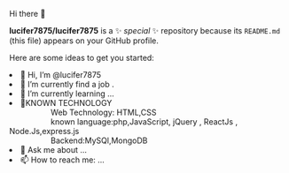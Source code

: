 Hi there 👋

**lucifer7875/lucifer7875** is a ✨ _special_ ✨ repository because its `README.md` (this file) appears on your GitHub profile.

Here are some ideas to get you started:

 <li>👋 Hi, I’m @lucifer7875</li>
 <li>🔭 I’m currently find a job .</li>
 <li>🌱 I’m currently learning ...</li>
 <li>👀KNOWN TECHNOLOGY</li>
       &nbsp;&nbsp;&nbsp;&nbsp;&nbsp;&nbsp;&nbsp;&nbsp;&nbsp;&nbsp;&nbsp;&nbsp;&nbsp;&nbsp;&nbsp;&nbsp;&nbsp;&nbsp; Web Technology: HTML,CSS <br/>
       &nbsp;&nbsp;&nbsp;&nbsp;&nbsp;&nbsp;&nbsp;&nbsp;&nbsp;&nbsp;&nbsp;&nbsp;&nbsp;&nbsp;&nbsp;&nbsp;&nbsp;&nbsp; known language:php,JavaScript, jQuery , ReactJs , Node.Js,express.js<br/>
       &nbsp;&nbsp;&nbsp;&nbsp;&nbsp;&nbsp;&nbsp;&nbsp;&nbsp;&nbsp;&nbsp;&nbsp;&nbsp;&nbsp;&nbsp;&nbsp;&nbsp;&nbsp; Backend:MySQl,MongoDB<br/>
 
 <li>💬 Ask me about ...</li>
 <li>📫 How to reach me: ...</li>
 
 
 
